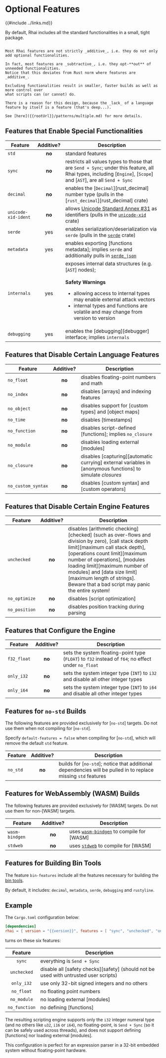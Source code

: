 Optional Features
=================

{{#include ../links.md}}

By default, Rhai includes all the standard functionalities in a small, tight package.

```admonish warning "Features are not additive"

Most Rhai features are not strictly _additive_, i.e. they do not only add optional functionalities.

In fact, most features are _subtractive_, i.e. they opt-**out** of unneeded functionalities.
Notice that this deviates from Rust norm where features are _additive_.

Excluding functionalities result in smaller, faster builds as well as more control over
what scripts can (or cannot) do.

There is a reason for this design, because the _lack_ of a language feature by itself is a feature (that's deep...).

See [here]({{rootUrl}}/patterns/multiple.md) for more details.
```


Features that Enable Special Functionalities
--------------------------------------------

| Feature             | Additive? | Description                                                                                                                                                                                                                                                        |
| ------------------- | :-------: | ------------------------------------------------------------------------------------------------------------------------------------------------------------------------------------------------------------------------------------------------------------------ |
| `std`               |  **no**   | standard features                                                                                                                                                                                                                                                  |
| `sync`              |  **no**   | restricts all values types to those that are `Send + Sync`; under this feature, all Rhai types, including [`Engine`], [`Scope`] and [`AST`], are all `Send + Sync`                                                                                                 |
| `decimal`           |  **no**   | enables the [`Decimal`][rust_decimal] number type (pulls in the [`rust_decimal`][rust_decimal] crate)                                                                                                                                                              |
| `unicode-xid-ident` |  **no**   | allows [Unicode Standard Annex #31](http://www.unicode.org/reports/tr31/) as identifiers (pulls in the [`unicode-xid`](https://crates.io/crates/unicode-xid) crate)                                                                                                |
| `serde`             |    yes    | enables serialization/deserialization via `serde` (pulls in the [`serde`](https://crates.io/crates/serde) crate)                                                                                                                                                   |
| `metadata`          |    yes    | enables exporting [functions metadata]; implies `serde` and additionally pulls in [`serde_json`](https://crates.io/crates/serde_json)                                                                                                                              |
| `internals`         |    yes    | exposes internal data structures (e.g. [`AST`] nodes);<br/><br/>**Safety Warnings**<ul><li>allowing access to internal types may enable external attack vectors</li><li>internal types and functions are volatile and may change from version to version</li></ul> |
| `debugging`         |    yes    | enables the [debugging][debugger] interface; implies `internals`                                                                                                                                                                                                   |


Features that Disable Certain Language Features
-----------------------------------------------

| Feature            | Additive? | Description                                                                                                 |
| ------------------ | :-------: | ----------------------------------------------------------------------------------------------------------- |
| `no_float`         |  **no**   | disables floating-point numbers and math                                                                    |
| `no_index`         |  **no**   | disables [arrays] and indexing features                                                                     |
| `no_object`        |  **no**   | disables support for [custom types] and [object maps]                                                       |
| `no_time`          |  **no**   | disables [timestamps]                                                                                       |
| `no_function`      |  **no**   | disables script-defined [functions]; implies `no_closure`                                                   |
| `no_module`        |  **no**   | disables loading external [modules]                                                                         |
| `no_closure`       |  **no**   | disables [capturing][automatic currying] external variables in [anonymous functions] to simulate _closures_ |
| `no_custom_syntax` |  **no**   | disables [custom syntax] and [custom operators]                                                             |


Features that Disable Certain Engine Features
---------------------------------------------

| Feature       | Additive? | Description                                                                                                                                                                                                                                                                                                                                                   |
| ------------- | :-------: | ------------------------------------------------------------------------------------------------------------------------------------------------------------------------------------------------------------------------------------------------------------------------------------------------------------------------------------------------------------- |
| `unchecked`   |  **no**   | disables [arithmetic checking][checked] (such as over-flows and division by zero), [call stack depth limit][maximum call stack depth], [operations count limit][maximum number of operations], [modules loading limit][maximum number of modules] and [data size limit][maximum length of strings].<br/>Beware that a bad script may panic the entire system! |
| `no_optimize` |  **no**   | disables [script optimization]                                                                                                                                                                                                                                                                                                                                |
| `no_position` |  **no**   | disables position tracking during parsing                                                                                                                                                                                                                                                                                                                     |


Features that Configure the Engine
----------------------------------

| Feature     | Additive? | Description                                                                                         |
| ----------- | :-------: | --------------------------------------------------------------------------------------------------- |
| `f32_float` |  **no**   | sets the system floating-point type (`FLOAT`) to `f32` instead of `f64`; no effect under `no_float` |
| `only_i32`  |  **no**   | sets the system integer type (`INT`) to `i32` and disable all other integer types                   |
| `only_i64`  |  **no**   | sets the system integer type (`INT`) to `i64` and disable all other integer types                   |


Features for `no-std` Builds
----------------------------

The following features are provided exclusively for [`no-std`] targets.
Do not use them when not compiling for [`no-std`].

Specify `default-features = false` when compiling for [`no-std`], which will remove the default
`std` feature.

| Feature  | Additive? | Description                                                                                                    |
| -------- | :-------: | -------------------------------------------------------------------------------------------------------------- |
| `no_std` |  **no**   | builds for [`no-std`]; notice that additional dependencies will be pulled in to replace missing `std` features |


Features for WebAssembly (WASM) Builds
--------------------------------------

The following features are provided exclusively for [WASM] targets.
Do not use them for non-[WASM] targets.

| Feature        | Additive? | Description                                                                        |
| -------------- | :-------: | ---------------------------------------------------------------------------------- |
| `wasm-bindgen` |  **no**   | uses [`wasm-bindgen`](https://crates.io/crates/wasm-bindgen) to compile for [WASM] |
| `stdweb`       |  **no**   | uses [`stdweb`](https://crates.io/crates/stdweb) to compile for [WASM]             |


Features for Building Bin Tools
-------------------------------

The feature `bin-features` include all the features necessary for building the [bin tools](bin.md).

By default, it includes: `decimal`, `metadata`, `serde`, `debugging` and `rustyline`.


Example
-------

The `Cargo.toml` configuration below:

```toml
[dependencies]
rhai = { version = "{{version}}", features = [ "sync", "unchecked", "only_i32", "no_float", "no_module", "no_function" ] }
```

turns on these six features:

|    Feature    | Description                                                                          |
| :-----------: | ------------------------------------------------------------------------------------ |
|    `sync`     | everything is `Send + Sync`                                                          |
|  `unchecked`  | disable all [safety checks][safety] (should not be used with untrusted user scripts) |
|  `only_i32`   | use only 32-bit signed integers and no others                                        |
|  `no_float`   | no floating point numbers                                                            |
|  `no_module`  | no loading external [modules]                                                        |
| `no_function` | no defining [functions]                                                              |

The resulting scripting engine supports only the `i32` integer numeral type (and no others like
`u32`, `i16` or `i64`), no floating-point, is `Send + Sync` (so it can be safely used across
threads), and does not support defining [functions] nor loading external [modules].

This configuration is perfect for an expression parser in a 32-bit embedded system without
floating-point hardware.
